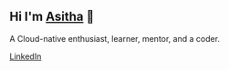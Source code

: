 ## Hi I'm [Asitha](https://asitha.github.io) 👋

A Cloud-native enthusiast, learner, mentor, and a coder.

[LinkedIn](https://www.linkedin.com/in/asithan) 
